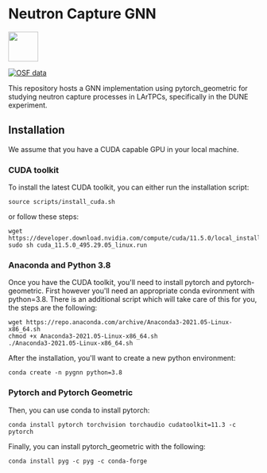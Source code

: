 # Neutron Capture GNN

<p align="left">
  <img height="60" src="https://raw.githubusercontent.com/pyg-team/pytorch_geometric/master/docs/source/_static/img/pyg1.svg?sanitize=true" />
</p>

[![OSF data](https://img.shields.io/badge/OSF-DOI%2010.17605%2FOSF.IO%2FU2GZQ-orange)](https://osf.io/u2gzq/?view_only=1d989690eaed4441bf7b263ebd0f879d)

This repository hosts a GNN implementation using pytorch_geometric for studying neutron capture processes in LArTPCs, specifically in the DUNE experiment.

## Installation

We assume that you have a CUDA capable GPU in your local machine.  
### CUDA toolkit
To install the latest CUDA toolkit, you can either run the installation script:
```
source scripts/install_cuda.sh
```
or follow these steps:
```
wget https://developer.download.nvidia.com/compute/cuda/11.5.0/local_installers/cuda_11.5.0_495.29.05_linux.run
sudo sh cuda_11.5.0_495.29.05_linux.run
```
### Anaconda and Python 3.8
Once you have the CUDA toolkit, you'll need to install pytorch and pytorch-geometric.  First however you'll need an appropriate conda evironment with python=3.8.  There is an additional script which will take care of this for you, the steps are the following:
```
wget https://repo.anaconda.com/archive/Anaconda3-2021.05-Linux-x86_64.sh
chmod +x Anaconda3-2021.05-Linux-x86_64.sh
./Anaconda3-2021.05-Linux-x86_64.sh
```
After the installation, you'll want to create a new python environment:
```
conda create -n pygnn python=3.8
```
### Pytorch and Pytorch Geometric
Then, you can use conda to install pytorch:
```
conda install pytorch torchvision torchaudio cudatoolkit=11.3 -c pytorch
```
Finally, you can install pytorch_geometric with the following:
```
conda install pyg -c pyg -c conda-forge
```
